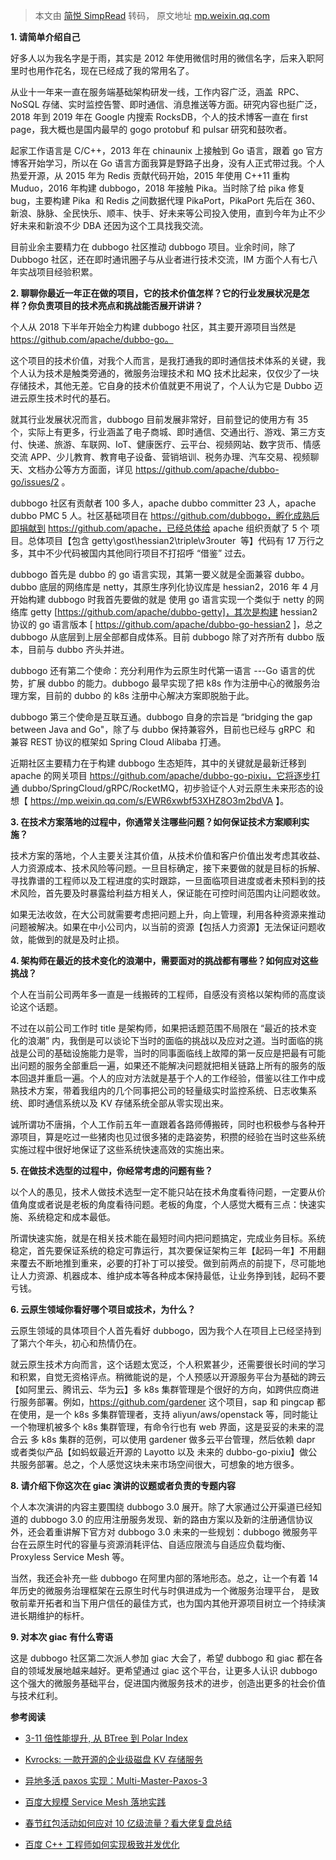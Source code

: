 > 本文由 [简悦 SimpRead](http://ksria.com/simpread/) 转码， 原文地址 [mp.weixin.qq.com](https://mp.weixin.qq.com/s?__biz=MzAwMDU1MTE1OQ==&mid=2653555980&idx=1&sn=2ae362b2b3d0552ef83d40db92588e5a&chksm=81399c94b64e15825e3cb9c5bfc6142b3f169de097c0f45aa04cc5f18924645ceff1ba333d5b&mpshare=1&scene=1&srcid=0622HPO35BDG1n8PkP9UISzw&sharer_sharetime=1624348641071&sharer_shareid=7fece245937ac96f04f0fb8e1311fff1#rd)

**1. 请简单介绍自己**

好多人以为我名字是于雨，其实是 2012 年使用微信时用的微信名字，后来入职阿里时也用作花名，现在已经成了我的常用名了。

从业十一年来一直在服务端基础架构研发一线，工作内容广泛，涵盖  RPC、NoSQL 存储、实时监控告警、即时通信、消息推送等方面。研究内容也挺广泛，2018 年到 2019 年在 Google 内搜索 RocksDB，个人的技术博客一直在 first page，我大概也是国内最早的 gogo protobuf 和 pulsar 研究和鼓吹者。

起家工作语言是 C/C++，2013 年在 chinaunix 上接触到 Go 语言，跟着 go 官方博客开始学习，所以在 Go 语言方面我算是野路子出身，没有人正式带过我。个人热爱开源，从 2015 年为 Redis 贡献代码开始，2015 年使用 C++11 重构 Muduo，2016 年构建 dubbogo，2018 年接触 Pika。当时除了给 pika 修复 bug，主要构建 Pika  和 Redis 之间数据代理 PikaPort，PikaPort 先后在 360、新浪、脉脉、全民快乐、顺丰、快手、好未来等公司投入使用，直到今年为止不少好未来和新浪不少 DBA 还因为这个工具找我交流。

目前业余主要精力在 dubbogo 社区推动 dubbogo 项目。业余时间，除了 Dubbogo 社区，还在即时通讯圈子与从业者进行技术交流，IM 方面个人有七八年实战项目经验积累。

**2. 聊聊你最近一年正在做的项目，它的技术价值怎样？它的行业发展状况是怎样？你负责项目的技术亮点和挑战能否展开讲讲？**

个人从 2018 下半年开始全力构建 dubbogo 社区，其主要开源项目当然是 https://github.com/apache/dubbo-go。

这个项目的技术价值，对我个人而言，是我打通我的即时通信技术体系的关键，我个人认为技术是触类旁通的，微服务治理技术和 MQ 技术比起来，仅仅少了一块存储技术，其他无差。它自身的技术价值就更不用说了，个人认为它是 Dubbo 迈进云原生技术时代的基石。

就其行业发展状况而言，dubbogo 目前发展非常好，目前登记的使用方有 35 个，实际上有更多，行业涵盖了电子商城、即时通信、交通出行、游戏、第三方支付、快递、旅游、车联网、IoT、健康医疗、云平台、视频网站、数字货币、情感交流 APP、少儿教育、教育电子设备、营销培训、税务办理、汽车交易、视频聊天、文档办公等方方面面，详见 https://github.com/apache/dubbo-go/issues/2 。

dubbogo 社区有贡献者 100 多人，apache dubbo committer 23 人，apache dubbo PMC 5 人。社区基础项目在 https://github.com/dubbogo，孵化成熟后即捐献到 https://github.com/apache，已经总体给 apache 组织贡献了 5 个 项目。总体项目【包含 getty\gost\hessian2\triple\v3router  等】代码有 17 万行之多，其中不少代码被国内其他同行项目不打招呼 “借鉴” 过去。

dubbogo 首先是 dubbo 的 go 语言实现，其第一要义就是全面兼容 dubbo。dubbo 底层的网络库是 netty，其原生序列化协议库是 hessian2，2016 年 4 月开始构建 dubbogo 时我首先要做的就是 使用 go 语言实现一个类似于 netty 的网络库 getty [https://github.com/apache/dubbo-getty]，其次是构建 hessian2 协议的 go 语言版本 [ https://github.com/apache/dubbo-go-hessian2 ]，总之 dubbogo 从底层到上层全部都自成体系。目前 dubbogo 除了对齐所有 dubbo 版本，目前与 dubbo 齐头并进。

dubbogo 还有第二个使命：充分利用作为云原生时代第一语言 ---Go 语言的优势，扩展 dubbo 的能力。dubbogo 最早实现了把 k8s 作为注册中心的微服务治理方案，目前的 dubbo 的 k8s 注册中心解决方案即脱胎于此。

dubbogo 第三个使命是互联互通。dubbogo 自身的宗旨是 “bridging the gap between Java and Go"，除了与 dubbo 保持兼容外，目前也已经与 gRPC  和 兼容 REST 协议的框架如 Spring Cloud Alibaba 打通。

近期社区主要精力在于构建 dubbogo 生态矩阵，其中的关键就是最新迁移到 apache 的网关项目 https://github.com/apache/dubbo-go-pixiu，它将逐步打通 dubbo/SpringCloud/gRPC/RocketMQ，初步验证个人对云原生未来形态的设想【 https://mp.weixin.qq.com/s/EWR6xwbf53XHZ8O3m2bdVA 】。

**3. 在技术方案落地的过程中，你通常关注哪些问题？如何保证技术方案顺利实施？**

技术方案的落地，个人主要关注其价值，从技术价值和客户价值出发考虑其收益、人力资源成本、技术风险等问题。一旦目标确定，接下来要做的就是目标的拆解、寻找靠谱的工程师以及工程进度的实时跟踪，一旦面临项目进度或者未预料到的技术风险，首先要及时暴露给利益方相关人，保证能在可控时间范围内让问题收敛。

如果无法收敛，在大公司就需要考虑把问题上升，向上管理，利用各种资源来推动问题被解决。如果在中小公司内，以当前的资源【包括人力资源】无法保证问题收敛，能做到的就是及时止损。

**4. 架构师在最近的技术变化的浪潮中，需要面对的挑战都有哪些？如何应对这些挑战？**

个人在当前公司两年多一直是一线搬砖的工程师，自感没有资格以架构师的高度谈论这个话题。

不过在以前公司工作时 title 是架构师，如果把话题范围不局限在 “最近的技术变化的浪潮” 内，我倒是可以谈论下当时的面临的挑战以及应对之道。当时面临的挑战是公司的基础设施能力是零，当时的同事面临线上故障的第一反应是把最有可能出问题的服务全部重启一遍，如果还不能解决问题就把相关链路上所有的服务的版本回退并重启一遍。个人的应对方法就是基于个人的工作经验，借鉴以往工作中成熟技术方案，带着我组内的几个同事把公司的轻量级实时监控系统、日志收集系统、即时通信系统以及 KV 存储系统全部从零实现出来。

诚所谓功不唐捐，个人工作前五年一直跟着各路师傅搬砖，同时也积极参与各种开源项目，算是吃过一些猪肉也见过很多猪的走路姿势，积攒的经验在当时这些系统实施过程中很好地保证了这些系统快速高效的实施出来。

**5. 在做技术选型的过程中，你经常考虑的问题有些？**

以个人的愚见，技术人做技术选型一定不能只站在技术角度看待问题，一定要从价值角度或者说是老板的角度看待问题。老板的角度，个人感觉大概有三点：快速实施、系统稳定和成本最低。

所谓快速实施，就是在相关技术能在最短时间内把问题搞定，完成业务目标。系统稳定，首先要保证系统的稳定可靠运行，其次要保证架构三年【起码一年】不用翻来覆去不断地推到重来，必要的打补丁可以接受。做到前两点的前提下，尽可能地让人力资源、机器成本、维护成本等各种成本保持最低，让业务挣到钱，起码不要亏钱。

**6. 云原生领域你看好哪个项目或技术，为什么？**

云原生领域的具体项目个人首先看好 dubbogo，因为我个人在项目上已经坚持到了第六个年头，初心和热情仍在。

就云原生技术方向而言，这个话题太宽泛，个人积累甚少，还需要很长时间的学习和积累，自觉无资格评点。稍微能说的是，个人预感以开源服务平台为基础的跨云【如阿里云、腾讯云、华为云】多 k8s 集群管理是个很好的方向，如跨供应商进行服务部署。例如，https://github.com/gardener 这个项目，sap 和 pingcap 都在使用，是一个 k8s 多集群管理者，支持 aliyun/aws/openstack 等，同时能让一个物理机被多个 k8s 集群管理，有命令行也有 web 界面，这是妥妥的未来的混合云 多 k8s 集群的范例，可以使用 gardener 做多云平台管理，然后依赖 dapr 或者类似产品【如蚂蚁最近开源的 Layotto 以及 未来的 dubbo-go-pixiu】做公共服务部署。总之，个人感觉这块未来市场空间很大，可想象的地方很多。

**8. 请介绍下你这次在 giac 演讲的议题或者负责的专题内容**

个人本次演讲的内容主要围绕 dubbogo 3.0 展开。除了大家通过公开渠道已经知道的 dubbogo 3.0 的应用注册服务发现、新的路由方案以及新的注册通信协议外，还会着重讲解下官方对 dubbogo 3.0 未来的一些规划：dubbogo 微服务平台在云原生时代的容量与资源消耗评估、自适应限流与自适应负载均衡、Proxyless Service Mesh 等。

当然，我还会补充一些 dubbogo 在阿里内部的落地形态。总之，让一个有着 14 年历史的微服务治理框架在云原生时代与时俱进成为一个微服务治理平台， 是致敬前辈开拓者和当下用户信任的最佳方式，也为国内其他开源项目树立一个持续演进长期维护的标杆。

**9. 对本次 giac 有什么寄语**

这是 dubbogo 社区第二次派人参加 giac 大会了，希望 dubbogo 和 giac 都在各自的领域发展地越来越好。更希望通过 giac 这个平台，让更多人认识 dubbogo 这个强大的微服务基础平台，促进国内微服务技术的进步，创造出更多的社会价值与技术红利。

**参考阅读**  

*   [3-11 倍性能提升, 从 BTree 到 Polar Index](http://mp.weixin.qq.com/s?__biz=MzAwMDU1MTE1OQ==&mid=2653555932&idx=1&sn=fb9366ca0a628c88d3dc44351be0d051&chksm=81399d44b64e145235034bdf7bab907cfaaf13eeda7e6c4fa8be9044aaa215f691b06d02e76e&scene=21#wechat_redirect)
    
*   [Kvrocks: 一款开源的企业级磁盘 KV 存储服务](http://mp.weixin.qq.com/s?__biz=MzAwMDU1MTE1OQ==&mid=2653555924&idx=1&sn=e018ed7e8dabc2a99bcdc322f9598211&chksm=81399d4cb64e145aa758742083ef7d4180e86d14cd6802875a0bd7f64f4ccec831e5419fd0a9&scene=21#wechat_redirect)
    
*   [异地多活 paxos 实现：Multi-Master-Paxos-3](http://mp.weixin.qq.com/s?__biz=MzAwMDU1MTE1OQ==&mid=2653555895&idx=1&sn=6e1237d48487b36adebecde28704db61&chksm=81399d2fb64e14396d52aa71cd13a7e6b7bf02de218508905f61bc7d6234443fa2a081803baf&scene=21#wechat_redirect)  
    
*   [百度大规模 Service Mesh 落地实践](http://mp.weixin.qq.com/s?__biz=MzAwMDU1MTE1OQ==&mid=2653555866&idx=1&sn=8a8734e8d1d9b4093ee38206105189b7&chksm=81399d02b64e1414a83c3673f72be7e268e13f518bd5e82db3c5c870c0e9e2cf10fb7f69910f&scene=21#wechat_redirect)  
    
*   [春节红包活动如何应对 10 亿级流量？看大佬复盘总结](http://mp.weixin.qq.com/s?__biz=MzAwMDU1MTE1OQ==&mid=2653555824&idx=1&sn=48b13160ac74e851e654c95a9f9d8bfc&chksm=81399de8b64e14fe1bce230c88f0624bb57c6f2dbd1e43b60216526e49bbff9b21615f7de14d&scene=21#wechat_redirect)
    
*   [百度 C++ 工程师如何实现极致并发优化](http://mp.weixin.qq.com/s?__biz=MzAwMDU1MTE1OQ==&mid=2653555974&idx=1&sn=e7d33fa87bb6d6030b8af0bccd78b986&chksm=81399c9eb64e1588a50ed9c22cf2d8c05b967f30f57088a81f5cf8a7f88353f1d5e7118fdfda&scene=21#wechat_redirect)